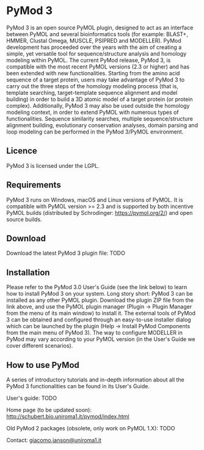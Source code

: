 # PyMod 3
PyMod 3 is an open source PyMOL plugin, designed to act as an interface between PyMOL and several bioinformatics tools (for example: BLAST+, HMMER, Clustal Omega, MUSCLE, PSIPRED and MODELLER). PyMod development has proceeded over the years with the aim of creating a simple, yet versatile tool for sequence/structure analysis and homology modeling within PyMOL. The current PyMod release, PyMod 3, is compatible with the most recent PyMOL versions (2.3 or higher) and has been extended with new functionalities. Starting from the amino acid sequence of a target protein, users may take advantage of PyMod 3 to carry out the three steps of the homology modeling process (that is, template searching, target-template sequence alignment and model building) in order to build a 3D atomic model of a target protein (or protein complex). Additionally, PyMod 3 may also be used outside the homology modeling context, in order to extend PyMOL with numerous types of  functionalities. Sequence similarity searches, multiple sequence/structure alignment building, evolutionary conservation analyses, domain parsing and loop modeling can be performed in the PyMod 3/PyMOL environment.

## Licence
PyMod 3 is licensed under the LGPL.

## Requirements
PyMod 3 runs on Windows, macOS and Linux versions of PyMOL. It is compatible with PyMOL version >= 2.3 and is supported by both incentive PyMOL builds (distributed by Schrodinger: https://pymol.org/2/) and open source builds.

## Download
Download the latest PyMod 3 plugin file: TODO

## Installation
Please refer to the PyMod 3.0 User's Guide (see the link below) to learn how to install PyMod 3 on your system. Long story short: PyMod 3 can be installed as any other PyMOL plugin. Download the plugin ZIP file from the link above, and use the PyMOL plugin manager (Plugin -> Plugin Manager from the menu of its main window) to install it. The external tools of PyMod 3 can be obtained and configured through an easy-to-use installer dialog which can be launched by the plugin (Help -> Install PyMod Components from the main menu of PyMod 3). The way to configure MODELLER in PyMod may vary according to your PyMOL version (in the User's Guide we cover different scenarios).

## How to use PyMod
A series of introductory tutorials and in-depth information about all the PyMod 3 functionalities can be found in its User's Guide.

User's guide: TODO

Home page (to be updated soon): http://schubert.bio.uniroma1.it/pymod/index.html

Old PyMod 2 packages (obsolete, only work on PyMOL 1.X): TODO

Contact: giacomo.janson@uniroma1.it
